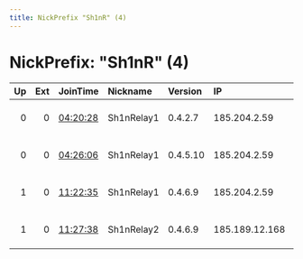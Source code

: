 ```yaml
---
title: NickPrefix "Sh1nR" (4)
---
```


# NickPrefix: "Sh1nR" (4)

|   Up |   Ext | JoinTime                                                                                              | Nickname   | Version   | IP             | AS                      | CC   |   ORp |   Dirp | OS    | Contact                            |   eFamMembers |
|-----:|------:|:------------------------------------------------------------------------------------------------------|:-----------|:----------|:---------------|:------------------------|:-----|------:|-------:|:------|:-----------------------------------|--------------:|
|    0 |     0 | [04:20:28](https://nusenu.github.io/OrNetStats/w/relay/85D2FE4FEA81A68358656D22382F393928425432.html) | Sh1nRelay1 | 0.4.2.7   | 185.204.2.59   | Network Management Ltd  | ru   |  9001 |   9030 | Linux | sh1n.da.shark@gmail.com            |             1 |
|    0 |     0 | [04:26:06](https://nusenu.github.io/OrNetStats/w/relay/532EC2DC748499F8462A59AD8EB0D45172EAE80B.html) | Sh1nRelay1 | 0.4.5.10  | 185.204.2.59   | Network Management Ltd  | ru   |  9001 |      0 | Linux | sh1n.da.shark@gmail.com            |             1 |
|    1 |     0 | [11:22:35](https://nusenu.github.io/OrNetStats/w/relay/5D6F7B18FC0482B354DE0DF4159E12CC12FC0480.html) | Sh1nRelay1 | 0.4.6.9   | 185.204.2.59   | Network Management Ltd  | ru   |  9001 |      0 | Linux | sh1n dot da dot shark at gmail dot |             2 |
|    1 |     0 | [11:27:38](https://nusenu.github.io/OrNetStats/w/relay/75EDA38D0F5956DE1DDFB0D8A584210F78251225.html) | Sh1nRelay2 | 0.4.6.9   | 185.189.12.168 | NTX Technologies s.r.o. | ru   |  9002 |      0 | Linux | sh1n dot da dot shark at gmail dot |             2 |
